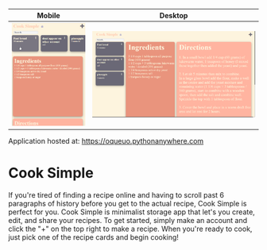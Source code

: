 Mobile |  Desktop
:-------------------------:|:-------------------------:
<img src="images/cook_simple_mobile.png" width="250">  |  <img src="images/cook_simple_desktop.png" width="600">

Application hosted at: https://oqueuo.pythonanywhere.com

<h1>Cook Simple</h1>

If you're tired of finding a recipe online and having to scroll past 6 paragraphs of history before you get to the actual recipe, Cook Simple is perfect for you. Cook Simple is minimalist storage app that let's you create, edit, and share your recipes. To get started, simply make an account and click the "+" on the top right to make a recipe. When you're ready to cook, just pick one of the recipe cards and begin cooking!
